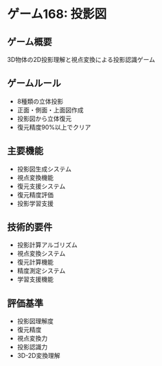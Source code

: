 # ゲーム168: 投影図

## ゲーム概要
3D物体の2D投影理解と視点変換による投影認識ゲーム

## ゲームルール
- 8種類の立体投影
- 正面・側面・上面図作成
- 投影図から立体復元
- 復元精度90%以上でクリア

## 主要機能
- 投影図生成システム
- 視点変換機能
- 復元支援システム
- 復元精度評価
- 投影学習支援

## 技術的要件
- 投影計算アルゴリズム
- 視点変換システム
- 復元計算機能
- 精度測定システム
- 学習支援機能

## 評価基準
- 投影図理解度
- 復元精度
- 視点変換力
- 投影認識力
- 3D-2D変換理解